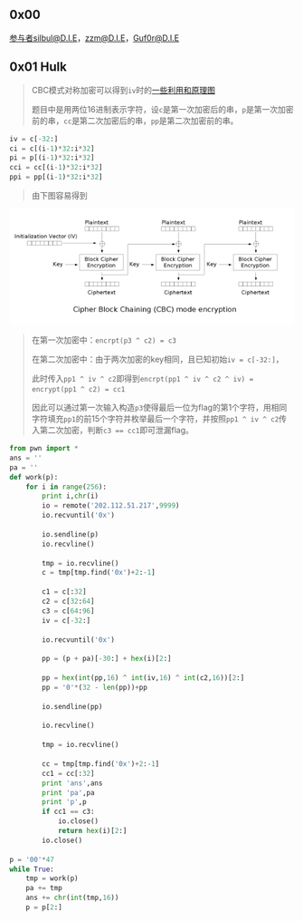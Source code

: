 ## 0x00

参与者silbul@D.I.E，zzm@D.I.E，Guf0r@D.I.E

## 0x01 Hulk

> CBC模式对称加密可以得到`iv`时的[一些利用和原理图](https://defuse.ca/cbcmodeiv.htm)
> 
> 题目中是用两位16进制表示字符，设`c`是第一次加密后的串，`p`是第一次加密前的串，`cc`是第二次加密后的串，`pp`是第二次加密前的串。

```python
iv = c[-32:]
ci = c[(i-1)*32:i*32]
pi = p[(i-1)*32:i*32]
cci = cc[(i-1)*32:i*32]
ppi = pp[(i-1)*32:i*32]
```

> 由下图容易得到

![](https://github.com/pinohans/note/blob/master/writeup/BCTF2017/Hulk/1.png?raw=true)

> 在第一次加密中：`encrpt(p3 ^ c2) = c3`
> 
> 在第二次加密中：由于两次加密的key相同，且已知初始`iv = c[-32:]`，
> 
> 此时传入`pp1 ^ iv ^ c2`即得到`encrpt(pp1 ^ iv ^ c2 ^ iv) = encrypt(pp1 ^ c2) = cc1`
> 
> 因此可以通过第一次输入构造`p3`使得最后一位为flag的第1个字符，用相同字符填充`pp1`的前15个字符并枚举最后一个字符，并按照`pp1 ^ iv ^ c2`传入第二次加密，判断`c3 == cc1`即可泄漏flag。

```python
from pwn import *
ans = ''
pa = ''
def work(p):
	for i in range(256):
		print i,chr(i)
		io = remote('202.112.51.217',9999)
		io.recvuntil('0x')

		io.sendline(p)
		io.recvline()

		tmp = io.recvline()
		c = tmp[tmp.find('0x')+2:-1]

		c1 = c[:32]
		c2 = c[32:64]
		c3 = c[64:96]
		iv = c[-32:]

		io.recvuntil('0x')

		pp = (p + pa)[-30:] + hex(i)[2:]

		pp = hex(int(pp,16) ^ int(iv,16) ^ int(c2,16))[2:]
		pp = '0'*(32 - len(pp))+pp

		io.sendline(pp)

		io.recvline()

		tmp = io.recvline()

		cc = tmp[tmp.find('0x')+2:-1]
		cc1 = cc[:32]
		print 'ans',ans
		print 'pa',pa
		print 'p',p
		if cc1 == c3:
			io.close()
			return hex(i)[2:]
		io.close()

p = '00'*47
while True:
	tmp = work(p)
	pa += tmp
	ans += chr(int(tmp,16))
	p = p[2:]
```